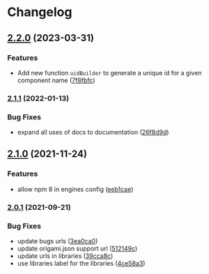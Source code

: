 # Changelog

## [2.2.0](https://www.github.com/Financial-Times/origami/compare/o-utils-v2.1.1...o-utils-v2.2.0) (2023-03-31)


### Features

* Add new function `uidBuilder` to generate a unique id for a given component name ([7f8fbfc](https://www.github.com/Financial-Times/origami/commit/7f8fbfc20dfa62f15fb9f292dcf34ff1f4f3f502))

### [2.1.1](https://www.github.com/Financial-Times/origami/compare/o-utils-v2.1.0...o-utils-v2.1.1) (2022-01-13)


### Bug Fixes

* expand all uses of docs to documentation ([26f8d9d](https://www.github.com/Financial-Times/origami/commit/26f8d9d8cbbe3e78902d8c3951b37e08150a77bd))

## [2.1.0](https://www.github.com/Financial-Times/origami/compare/o-utils-v2.0.1...o-utils-v2.1.0) (2021-11-24)


### Features

* allow npm 8 in engines config ([eeb1cae](https://www.github.com/Financial-Times/origami/commit/eeb1cae6e7f0379e647f2b41240b1f294997d528))

### [2.0.1](https://www.github.com/Financial-Times/origami/compare/o-utils-v2.0.0...o-utils-v2.0.1) (2021-09-21)


### Bug Fixes

* update bugs urls ([3ea0ca0](https://www.github.com/Financial-Times/origami/commit/3ea0ca03bcb6e55142a77387ad0fff5ddf056d44))
* update origami.json support url ([512149c](https://www.github.com/Financial-Times/origami/commit/512149c735c58740f774d4d3c69a32bf26c74961))
* update urls in libraries ([39cca8c](https://www.github.com/Financial-Times/origami/commit/39cca8cf3c6704453f49f819b8db5455452a8e33))
* use libraries label for the libraries ([4ce58a3](https://www.github.com/Financial-Times/origami/commit/4ce58a365f2d4ff085f1d829b197f21ec440e1df))

